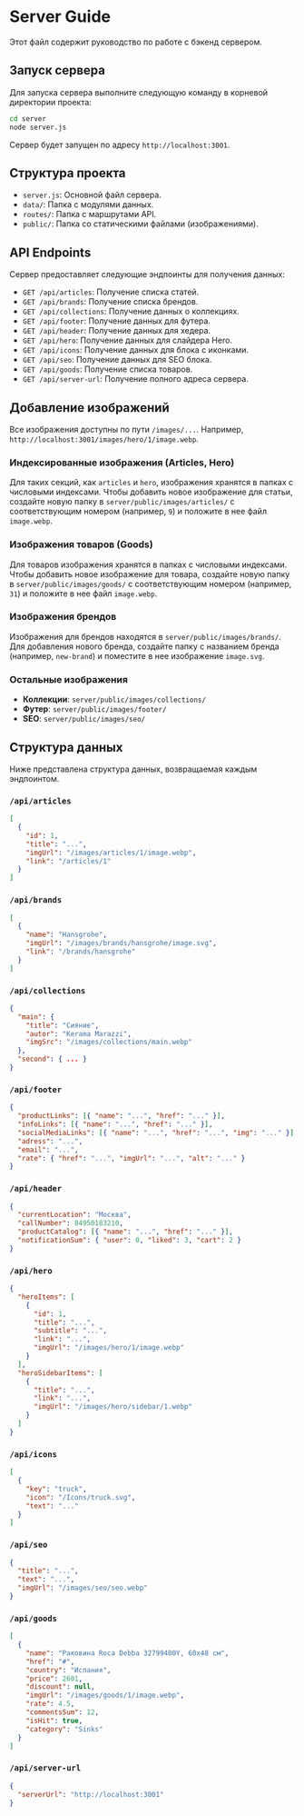 # Server Guide

Этот файл содержит руководство по работе с бэкенд сервером.

## Запуск сервера

Для запуска сервера выполните следующую команду в корневой директории проекта:

```bash
cd server
node server.js
```

Сервер будет запущен по адресу `http://localhost:3001`.

## Структура проекта

- `server.js`: Основной файл сервера.
- `data/`: Папка с модулями данных.
- `routes/`: Папка с маршрутами API.
- `public/`: Папка со статическими файлами (изображениями).

## API Endpoints

Сервер предоставляет следующие эндпоинты для получения данных:

- `GET /api/articles`: Получение списка статей.
- `GET /api/brands`: Получение списка брендов.
- `GET /api/collections`: Получение данных о коллекциях.
- `GET /api/footer`: Получение данных для футера.
- `GET /api/header`: Получение данных для хедера.
- `GET /api/hero`: Получение данных для слайдера Hero.
- `GET /api/icons`: Получение данных для блока с иконками.
- `GET /api/seo`: Получение данных для SEO блока.
- `GET /api/goods`: Получение списка товаров.
- `GET /api/server-url`: Получение полного адреса сервера.

## Добавление изображений

Все изображения доступны по пути `/images/...`. Например, `http://localhost:3001/images/hero/1/image.webp`.

### Индексированные изображения (Articles, Hero)

Для таких секций, как `articles` и `hero`, изображения хранятся в папках с числовыми индексами.
Чтобы добавить новое изображение для статьи, создайте новую папку в `server/public/images/articles/` с соответствующим номером (например, `9`) и положите в нее файл `image.webp`.

### Изображения товаров (Goods)

Для товаров изображения хранятся в папках с числовыми индексами.
Чтобы добавить новое изображение для товара, создайте новую папку в `server/public/images/goods/` с соответствующим номером (например, `31`) и положите в нее файл `image.webp`.

### Изображения брендов

Изображения для брендов находятся в `server/public/images/brands/`. Для добавления нового бренда, создайте папку с названием бренда (например, `new-brand`) и поместите в нее изображение `image.svg`.

### Остальные изображения

- **Коллекции**: `server/public/images/collections/`
- **Футер**: `server/public/images/footer/`
- **SEO**: `server/public/images/seo/`

## Структура данных

Ниже представлена структура данных, возвращаемая каждым эндпоинтом.

### `/api/articles`

```json
[
  {
    "id": 1,
    "title": "...",
    "imgUrl": "/images/articles/1/image.webp",
    "link": "/articles/1"
  }
]
```

### `/api/brands`

```json
[
  {
    "name": "Hansgrohe",
    "imgUrl": "/images/brands/hansgrohe/image.svg",
    "link": "/brands/hansgrohe"
  }
]
```

### `/api/collections`

```json
{
  "main": {
    "title": "Сияние",
    "autor": "Kerama Marazzi",
    "imgSrc": "/images/collections/main.webp"
  },
  "second": { ... }
}
```

### `/api/footer`

```json
{
  "productLinks": [{ "name": "...", "href": "..." }],
  "infoLinks": [{ "name": "...", "href": "..." }],
  "socialMediaLinks": [{ "name": "...", "href": "...", "img": "..." }],
  "adress": "...",
  "email": "...",
  "rate": { "href": "...", "imgUrl": "...", "alt": "..." }
}
```

### `/api/header`

```json
{
  "currentLocation": "Москва",
  "callNumber": 84950183210,
  "productCatalog": [{ "name": "...", "href": "..." }],
  "notificationSum": { "user": 0, "liked": 3, "cart": 2 }
}
```

### `/api/hero`

```json
{
  "heroItems": [
    {
      "id": 1,
      "title": "...",
      "subtitle": "...",
      "link": "...",
      "imgUrl": "/images/hero/1/image.webp"
    }
  ],
  "heroSidebarItems": [
    {
      "title": "...",
      "link": "...",
      "imgUrl": "/images/hero/sidebar/1.webp"
    }
  ]
}
```

### `/api/icons`

```json
[
  {
    "key": "truck",
    "icon": "/Icons/truck.svg",
    "text": "..."
  }
]
```

### `/api/seo`

```json
{
  "title": "...",
  "text": "...",
  "imgUrl": "/images/seo/seo.webp"
}
```

### `/api/goods`

```json
[
  {
    "name": "Раковина Roca Debba 32799400Y, 60x48 см",
    "href": "#",
    "country": "Испания",
    "price": 2601,
    "discount": null,
    "imgUrl": "/images/goods/1/image.webp",
    "rate": 4.5,
    "commentsSum": 12,
    "isHit": true,
    "category": "Sinks"
  }
]
```

### `/api/server-url`

```json
{
  "serverUrl": "http://localhost:3001"
}
```
